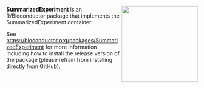 [<img src="https://www.bioconductor.org/images/logo/jpg/bioconductor_logo_rgb.jpg" width="200" align="right"/>](https://bioconductor.org/)

**SummarizedExperiment** is an R/Bioconductor package that implements the SummarizedExperiment container.

See https://bioconductor.org/packages/SummarizedExperiment for more information including how to install the release version of the package (please refrain from installing directly from GitHub).

